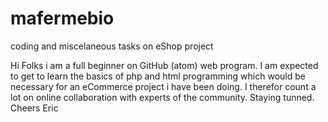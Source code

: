 # mafermebio
coding and miscelaneous tasks on eShop project

Hi Folks
i am a full beginner on GitHub (atom) web program. I am expected to get to learn the basics of php and html programming which would be necessary for an eCommerce project i have been doing. I therefor count a lot on online collaboration with experts of the community.
Staying tunned. Cheers
Eric
